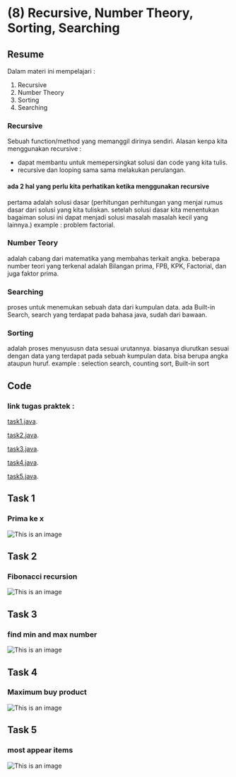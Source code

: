 # (8) Recursive, Number Theory, Sorting, Searching
## Resume
Dalam materi ini mempelajari :
1. Recursive
2. Number Theory
3. Sorting
4. Searching

### Recursive
Sebuah function/method yang memanggil dirinya sendiri. Alasan kenpa kita menggunakan recursive :
- dapat membantu untuk memepersingkat solusi dan code yang kita tulis.
- recursive dan looping sama sama melakukan perulangan.

#### ada 2 hal yang perlu kita perhatikan ketika menggunakan recursive
pertama adalah solusi dasar (perhitungan perhitungan yang menjai rumus dasar dari solusi yang kita tuliskan. setelah solusi dasar kita menentukan bagaiman solusi ini dapat menjadi solusi masalah masalah kecil yang lainnya.)
example : problem factorial.

### Number Teory
adalah cabang dari matematika yang membahas terkait angka. beberapa number teori yang terkenal adalah Bilangan prima, FPB, KPK, Factorial, dan juga faktor prima.

### Searching
proses untuk menemukan sebuah data dari kumpulan data. ada Built-in Search, search yang terdapat pada bahasa java, sudah dari bawaan.

### Sorting
adalah proses menyususn data sesuai urutannya. biasanya diurutkan sesuai dengan data yang terdapat pada sebuah kumpulan data. bisa berupa angka ataupun huruf. example : selection search, counting sort, Built-in sort


## Code
### link tugas praktek :
[task1.java]().

[task2.java]().

[task3.java]().

[task4.java]().

[task5.java]().

## Task 1
### Prima ke x
![This is an image]()
## Task 2
### Fibonacci recursion
![This is an image]()
## Task 3
### find min and max number
![This is an image]()
## Task 4
### Maximum buy product
![This is an image]()
## Task 5
### most appear items
![This is an image]()
